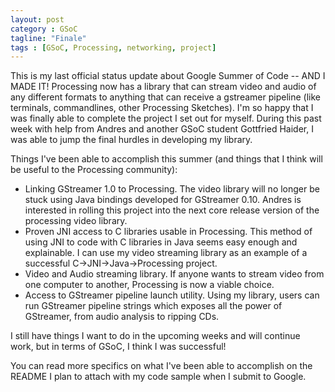 ```yaml
---
layout: post
category : GSoC
tagline: "Finale"
tags : [GSoC, Processing, networking, project]
---
```


This is my last official status update about Google Summer of Code -- AND I MADE IT! Processing now has a library that can stream video and audio of any different formats to anything that can receive a gstreamer pipeline (like terminals, commandlines, other Processing Sketches). I'm so happy that I was finally able to complete the project I set out for myself. During this past week with help from Andres and another GSoC student Gottfried Haider, I was able to jump the final hurdles in developing my library.

Things I've been able to accomplish this summer (and things that I think will be useful to the Processing community):

* Linking GStreamer 1.0 to Processing. The video library will no longer be stuck using Java bindings developed for GStreamer 0.10. Andres is interested in rolling this project into the next core release version of the processing video library.
* Proven JNI access to C libraries usable in Processing. This method of using JNI to code with C libraries in Java seems easy enough and explainable. I can use my video streaming library as an example of a successful C->JNI->Java->Processing project.
* Video and Audio streaming library. If anyone wants to stream video from one computer to another, Processing is now a viable choice.
* Access to GStreamer pipeline launch utility. Using my library, users can run GStreamer pipeline strings which exposes all the power of GStreamer, from audio analysis to ripping CDs.

I still have things I want to do in the upcoming weeks and will continue work, but in terms of GSoC, I think I was successful!

You can read more specifics on what I've been able to accomplish on the README I plan to attach with my code sample when I submit to Google.